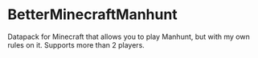 # BetterMinecraftManhunt
Datapack for Minecraft that allows you to play Manhunt, but with my own rules on it. Supports more than 2 players.
